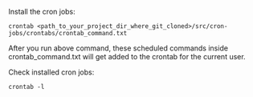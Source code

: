Install the cron jobs:

```
crontab <path_to_your_project_dir_where_git_cloned>/src/cron-jobs/crontabs/crontab_command.txt
```

After you run above command, these scheduled commands inside crontab_command.txt will get added to the crontab for the current user.

Check installed cron jobs:

```
crontab -l
```

